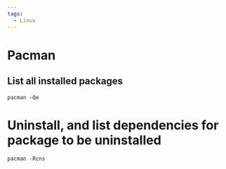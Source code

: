 ```yaml
---
tags:
  - Linux
---
```


# Pacman

## List all installed packages
```
pacman -Qe
```

# Uninstall, and list dependencies for package to be uninstalled

```
pacman -Rcns
```